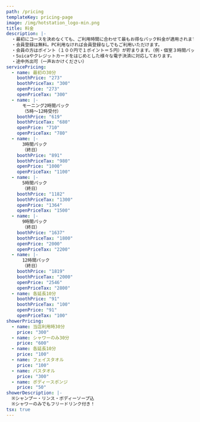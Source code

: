 ```yaml
---
path: /pricing
templateKey: pricing-page
image: /img/hotstation_logo-min.png
title: 料金
description: |-
  ・最初にコースを決めなくても、ご利用時間に合わせて最もお得なパック料金が適用されます！！
  ・会員登録は無料。PC利用なければ会員登録なしでもご利用いただけます。
  ・会員の方はポイント（１００円で１ポイント＝５円）が貯まります。（例・個室３時間パックで５５円分！スゴイ！）
  ・Suicaやクレジットカードをはじめとした様々な電子決済に対応しております。
  ・途中外出可（一声おかけください）
servicePricing:
  - name: 最初の30分
    boothPrice: "273"
    boothPriceTax: "300"
    openPrice: "273"
    openPriceTax: "300"
  - name: |-
      モーニング2時間パック
      （5時～12時受付）
    boothPrice: "619"
    boothPriceTax: "680"
    openPrice: "710"
    openPriceTax: "780"
  - name: |-
      3時間パック
      （終日）
    boothPrice: "891"
    boothPriceTax: "980"
    openPrice: "1000"
    openPriceTax: "1100"
  - name: |-
      5時間パック
      （終日）
    boothPrice: "1182"
    boothPriceTax: "1300"
    openPrice: "1364"
    openPriceTax: "1500"
  - name: |-
      9時間パック
      （終日）
    boothPrice: "1637"
    boothPriceTax: "1800"
    openPrice: "2000"
    openPriceTax: "2200"
  - name: |-
      12時間パック
      （終日）
    boothPrice: "1819"
    boothPriceTax: "2000"
    openPrice: "2546"
    openPriceTax: "2800"
  - name: 各延長10分
    boothPrice: "91"
    boothPriceTax: "100"
    openPrice: "91"
    openPriceTax: "100"
showerPricing:
  - name: 当店利用時30分
    price: "300"
  - name: シャワーのみ30分
    price: "600"
  - name: 各延長10分
    price: "100"
  - name: フェイスタオル
    price: "100"
  - name: バスタオル
    price: "300"
  - name: ボディースポンジ
    price: "50"
showerDescription: |-
  ※シャンプー・リンス・ボディーソープ込
  ※シャワーのみでもフリードリンク付き！
tsx: true
---
```

